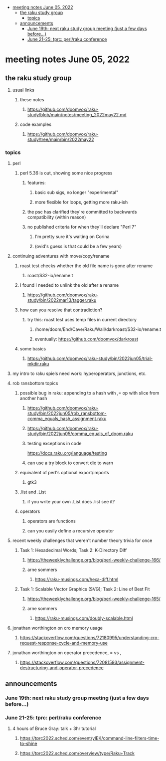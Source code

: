 - [meeting notes June 05, 2022](#orgfa07ed2)
  - [the raku study group](#org8ee954c)
    - [topics](#orgda7c6d4)
  - [announcements](#org42e2aad)
    - [June 19th: next raku study group meeting (just a few days before&#x2026;)](#org71844a2)
    - [June 21-25: tprc: perl/raku conference](#org5bd4aa5)


<a id="orgfa07ed2"></a>

# meeting notes June 05, 2022


<a id="org8ee954c"></a>

## the raku study group

1.  usual links

    1.  these notes
    
        1.  <https://github.com/doomvox/raku-study/blob/main/notes/meeting_2022may22.md>
    
    2.  code examples
    
        1.  <https://github.com/doomvox/raku-study/tree/main/bin/2022may22>


<a id="orgda7c6d4"></a>

### topics

1.  perl

    1.  perl 5.36 is out, showing some nice progress
    
        1.  features:
        
            1.  basic sub sigs, no longer "experimental"
            
            2.  more flexible for loops, getting more raku-ish
        
        2.  the psc has clarified they're committed to backwards compatibility (within reason)
        
        3.  no published criteria for when they'll declare "Perl 7"
        
            1.  I'm pretty sure it's waiting on Corina
            
            2.  (ovid's guess is that could be a few years)

2.  continuing adventures with move/copy/rename

    1.  roast test checks whether the old file name is gone after rename
    
        1.  roast/S32-io/rename.t
    
    2.  I found I needed to unlink the old after a rename
    
        1.  <https://github.com/doomvox/raku-study/bin/2022mar13/tagger.raku>
    
    3.  how can you resolve that contradiction?
    
        1.  try this: roast test uses temp files in current directory
        
            1.  /home/doom/End/Cave/Raku/Wall/darkroast/S32-io/rename.t
            
            2.  eventually: <https://github.com/doomvox/darkroast>
    
    4.  some basics
    
        1.  <https://github.com/doomvox/raku-study/bin/2022jun05/trial-mkdir.raku>

3.  my intro to raku spiels need work: hyperoperators, junctions, etc.

4.  rob ransbottom topics

    1.  possible bug in raku: appending to a hash with ,= op with slice from another hash
    
        1.  <https://github.com/doomvox/raku-study/bin/2022jun05/rob_ransbottom-comma_equals_hash_assignment.raku>
        
        2.  <https://github.com/doomvox/raku-study/bin/2022jun05/comma_equals_of_doom.raku>
        
        3.  testing exceptions in code
        
            <https://docs.raku.org/language/testing>
        
        4.  can use a try block to convert die to warn
    
    2.  equivalent of perl's optional export/imports
    
        1.  gtk3
    
    3.  .list and .List
    
        1.  if you write your own .List does .list see it?
    
    4.  operators
    
        1.  operators are functions
        
        2.  can you easily define a recursive operator

5.  recent weekly challenges that weren't number theory trivia for once

    1.  Task 1: Hexadecimal Words; Task 2: K-Directory Diff
    
        1.  <https://theweeklychallenge.org/blog/perl-weekly-challenge-166/>
        
        2.  arne sommers
        
            1.  <https://raku-musings.com/hexa-diff.html>
    
    2.  Task 1: Scalable Vector Graphics (SVG); Task 2: Line of Best Fit
    
        1.  <https://theweeklychallenge.org/blog/perl-weekly-challenge-165/>
        
        2.  arne sommers
        
            1.  <https://raku-musings.com/doubly-scalable.html>

6.  jonathan worthington on cro memory usage

    1.  <https://stackoverflow.com/questions/72180995/understanding-cro-request-response-cycle-and-memory-use>

7.  jonathan worthington on operator precedence, = vs ,

    1.  <https://stackoverflow.com/questions/72081593/assignment-destructuring-and-operator-precedence>


<a id="org42e2aad"></a>

## announcements


<a id="org71844a2"></a>

### June 19th: next raku study group meeting (just a few days before&#x2026;)


<a id="org5bd4aa5"></a>

### June 21-25: tprc: perl/raku conference

1.  4 hours of Bruce Gray: talk + 3hr tutorial

    1.  <https://tprc2022.sched.com/event/ylEK/command-line-filters-time-to-shine>
    
    2.  <https://tprc2022.sched.com/overview/type/Raku+Track>
